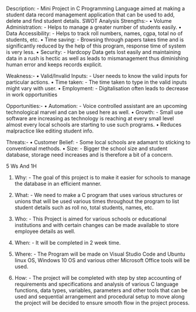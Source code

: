 
Description: - Mini Project in C Programming Language aimed at making a student data record management application that can be used to add, delete and find student details.
SWOT Analysis
Strengths:-
•	Volume Administration: - Helps to manage a greater number of students easily.
•	Data Accessibility: - Helps to track roll numbers, names, cgpa, total no of students, etc.
•	Time saving: - Browsing through papers takes time and is significantly reduced by the help of this program, response time of system is very less. 
•	Security: - Hardcopy Data gets lost easily and maintaining data in a rush is hectic as well as leads to mismanagement thus diminishing human error and keeps records           explicit.

Weakness:-
•	Valid/Invalid Inputs: - User needs to know the valid inputs for particular actions.
•	Time taken: - The time taken to type in the valid inputs might vary with user.
•	Employment: - Digitalisation often leads to decrease in work opportunities

Opportunities:-
•	Automation: - Voice controlled assistant are an upcoming technological marvel and can be used here as well.
•	Growth: - Small use software are increasing as technology is reaching at every small level almost every local schools are starting to use such programs.
•	Reduces malpractice like editing student info.

Threats:-
•	Customer Belief: - Some local schools are adamant to sticking to conventional methods.
•	Size: - Bigger the school size and student database, storage need increases and is therefore a bit of a concern.


5 Ws And 1H
1.	Why: - The goal of this project is to make it easier for schools to manage the database in an efficient manner.

2.	What: - We need to make a C program that uses various structures or unions that will be used various times throughout the program to list student details such as roll                 no, total students, names, etc.

3.	Who: - This Project is aimed for various schools or educational institutions and with certain changes can be made available to store employee details as well.

4.	When: - It will be completed in 2 week time.

5.	Where: - The Program will be made on Visual Studio Code and Ubuntu linux OS, Windows 10 OS and various other Microsoft Office tools will be used.

6.	How: - The project will be completed with step by step accounting of requirements and specifications and analysis of various C language functions, data types,                        variables, parameters and other tools that can be used and sequential arrangement and procedural setup to move along the project will be decided to ensure                      smooth flow in the project process.
